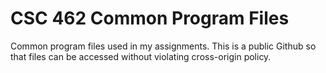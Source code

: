 
# CSC 462 Common Program Files

Common program files used in my assignments. This is a public Github so that files can be
accessed without violating cross-origin policy.

